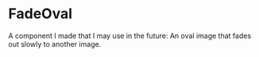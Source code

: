 # FadeOval
A component I made that I may use in the future: An oval image that fades out slowly to another image.
